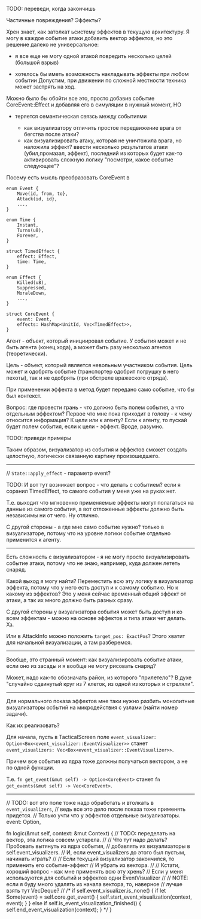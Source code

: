 TODO: переведи, когда закончишь

Частичные повреждения? Эффекты?

Хрен знает, как затолкат ьсистему эффектов в текущую архитектуру.
Я могу в каждое событие атаки добавить вектор эффектов, но это решение
далеко не универсальное:

* я все еще не могу одной атакой повредить несколько целей (большой взрыв)

* хотелось бы иметь возможность накладывать эффекты при любом событии
  Допустим, при движении по сложной местности техника может застрять на ход.


Можно было бы обойти все это, просто добавив событие CoreEvent::Effect и добавляя его
в симуляции в нужный момент, НО

- теряется семантическая связсь между событиями

  - как визуализатору отличить простое передвижение врага от бегства после атаки?
  - как визуализировать атаку, которая не уничтожила врага, но наложила эффект?
    ввести несколько результатов атаки (убил,промазал, эффект), последний из которых
    будет как-то активировать сложную логику "посмотри, какое событие следующее"?

Посему есть мысль преобразовать CoreEvent в

```
enum Event {
    Move(id, from, to},
    Attack(id, id},
    ...,
}

enum Time {
    Instant,
    Turns(u8),
    Forever,
}

struct TimedEffect {
    effect: Effect,
    time: Time,
}

enum Effect {
    Killed(u8),
    Suppressed,
    MoraleDown,
    ...,
}

struct CoreEvent {
    event: Event,
    effects: HashMap<UnitId, Vec<TimedEffect>>,
}
```

Агент - объект, который инициировал событие.
У события может и не быть агента (конец хода),
а может быть разу несколько агентов (теоретически).

Цель - объект, который является невольным участником события.
Цель может и одобрять событие (транспортер одобрит погрущку в него пехоты),
так и не одобрять (при обстреле вражеского отряда).

При применении эффекта в метод будет передано само событие, что бы был контекст.

Вопрос: где провести грань - что должно быть полем события, а что отдельным эффектом?
Первое что мне пока приходит в голову - к чему относится информация? К цели или к агенту?
Если к агенту, то пускай будет полем события, если к цели - эффект.
Вроде, разумно.

TODO: приведи примеры

Таким образом, визуализатор из события и эффектов сможет создать целостную,
логически связанную картину произошедшего.

------

// `State::apply_effect` - параметр event?

TODO: И вот тут возникает вопрос - что делать с событием?
если я соранил TimedEffect, то самого события у меня уже на руках нет.

Т.е. выходит что мгновенно применяемые эффекты могут полагаться на
данные из самого события, а вот отложенные эффекты должно быть
независимы ни от чего. Ну отлично.

С другой стороны - а где мне само событие нужно?
только в визуализаторе, потому что на уровне логики событие
отдельно применится к агенту.

------

Есть сложность с визуализатором - я не могу просто визуализировать событие атаки,
потому что не знаю, например, куда должен лететь снаряд.

Какой выход я могу найти? Переместить всю эту логику в визуализатор эффекта,
потому что у него есть доступ и к самому событию.
Но к какому из эффектов? Это у меня сейчас временный общий эффект от атаки,
а так их много должно быть разных сразу.

С другой стороны у визуализатора события может быть доступ и ко всем эффектам -
можно на основе эффектов и типа атаки чет делать. Хз.

Или в AttackInfo можно положить `target_pos: ExactPos`?
Этого хватит для начальной визуализации, а там разберемся.

-------

Вообще, это странный момент: как визуализировать событие атаки,
если оно из засады и я вообще не могу рисовать снаряд?

Может, надо как-то обозначать район, из которого "прилетело"?
В духе "случайно сдвинутый круг из 7 клеток,
из одной из которых и стреляли".

-------

Для нормального показа эффектов мне таки нужно разбить монолитные
визуализаторы осбытий на микродействия с узлами (найти номер задачи).

Как их реализовать?

Для начала, пусть в TacticalScreen поле
`event_visualizer: Option<Box<event_visualizer::EventVisualizer>>`
станет
`event_visualizers: Vec<Box<event_visualizer::EventVisualizer>>`.

Причем все события из ядра тоже должны получаться вектором,
а не по одной функции.

Т.е.
`fn get_event(&mut self) -> Option<CoreEvent>`
станет
`fn get_events(&mut self) -> Vec<CoreEvent>`.

-------

// TODO: вот это поле тоже надо обработать и втолкать в `event_visualizers`,
// ведь все это дело после показа тоже применять придется.
// Только учти что у эффектов отдельные визуализаторы.
event: Option<CoreEvent>,


fn logic(&mut self, context: &mut Context) {
    // TODO: переделать на вектор, эта логика совсем устарела.
    //
    // Что тут надо делать? Пробовать вытянуть из ядра события,
    // добавлять их визуализаторы в self.event_visualizers.
    // И, если event_visualizers до этого был пустым, начинать играть?
    //
    // Если текущий визуализатор закончился, то применить его событие-эффект
    // И убрать из вектора.
    //
    // Кстати, хороший вопрос - как мне применять всю эту хрень?
    // Если у меня используются для событий и эффектов одни EventVisualizer
    //
    // NOTE: если я буду много удалять из начала вектора, то, наверное
    // лучше взять тут VecDeque?
    //
    /*
    if self.event_visualizer.is_none() {
        if let Some(event) = self.core.get_event() {
            self.start_event_visualization(context, event);
        }
    } else if self.is_event_visualization_finished() {
        self.end_event_visualization(context);
    }
    */
}
